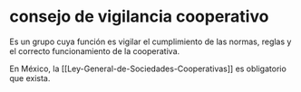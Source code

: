 # consejo de vigilancia cooperativo
Es un grupo cuya función es vigilar el cumplimiento de las normas, reglas y el correcto funcionamiento de la cooperativa.

En México, la [[Ley-General-de-Sociedades-Cooperativas]] es obligatorio que exista.
